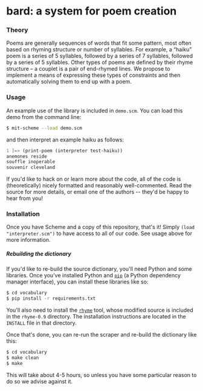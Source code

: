 # bard: a system for poem creation

### Theory
Poems are generally sequences of words that fit some pattern, most often based
on rhyming structure or number of syllables. For example, a “haiku” poem is a
series of 5 syllables, followed by a series of 7 syllables, followed by a
series of 5 syllables. Other types of poems are defined by their rhyme
structure – a couplet is a pair of end-rhymed lines. We propose to implement a
means of expressing these types of constraints and then automatically solving
them to end up with a poem.


### Usage
An example use of the library is included in `demo.scm`. You can load this demo
from the command line:

```bash
$ mit-scheme --load demo.scm
```

and then interpret an example haiku as follows:

```scheme
1 ]=> (print-poem (interpreter test-haiku))
anemones reside
souffle inoperable
souvenir cleveland
```

If you'd like to hack on or learn more about the code, all of the code is
(theoretically) nicely formatted and reasonably well-commented. Read the source
for more details, or email one of the authors -- they'd be happy to hear from
you!


### Installation
Once you have Scheme and a copy of this repository, that's it! Simply `(load
"interpreter.scm")` to have access to all of our code. See usage above for more
information.

##### Rebuilding the dictionary

If you'd like to re-build the source dictionary, you'll need Python and some
libraries.  Once you've installed Python and
[`pip`](https://pip.pypa.io/en/latest/installing.html) (a Python dependency
manager interface), you can install these libraries like so:

```bash
$ cd vocabulary
$ pip install -r requirements.txt
```

You'll also need to install the [`rhyme`](http://rhyme.sourceforge.net/) tool,
whose modified source is included in the `rhyme-0.9` directory. The
installation instructions are located in the `INSTALL` file in that directory.

Once that's done, you can re-run the scraper and re-build the dictionary like
this:

```bash
$ cd vocabulary
$ make clean
$ make
```

This will take about 4-5 hours, so unless you have some particular reason to do
so we advise against it.

